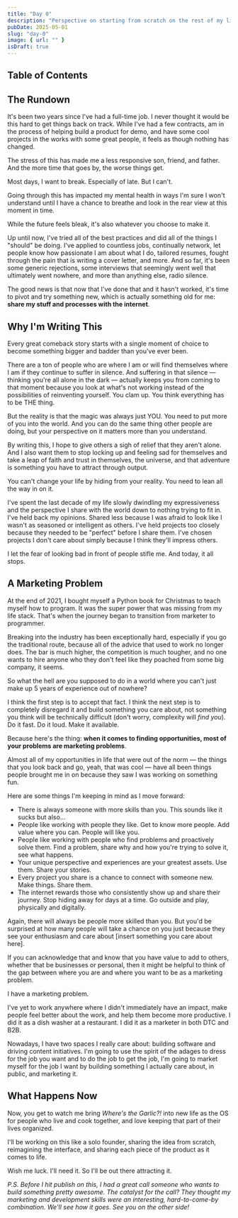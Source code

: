 ```yaml
---
title: "Day 0"
description: "Perspective on starting from scratch on the rest of my life."
pubDate: 2025-05-01
slug: "day-0"
image: { url: "" }
isDraft: true
---
```


## Table of Contents

## The Rundown

It's been two years since I've had a full-time job. I never thought it would be this hard to get things back on track. While I've had a few contracts, am in the process of helping build a product for demo, and have some cool projects in the works with some great people, it feels as though nothing has changed.

The stress of this has made me a less responsive son, friend, and father. And the more time that goes by, the worse things get.

Most days, I want to break. Especially of late. But I can't.

Going through this has impacted my mental health in ways I'm sure I won't understand until I have a chance to breathe and look in the rear view at this moment in time.

While the future feels bleak, it's also whatever you choose to make it.

Up until now, I've tried all of the best practices and did all of the things I "should" be doing. I've applied to countless jobs, continually network, let people know how passionate I am about what I do, tailored resumes, fought through the pain that is writing a cover letter, and more. And so far, it's been some generic rejections, some interviews that seemingly went well that ultimately went nowhere, and more than anything else, radio silence.

The good news is that now that I've done that and it hasn't worked, it's time to pivot and try something new, which is actually something old for me: **share my stuff and processes with the internet**.

## Why I'm Writing This

Every great comeback story starts with a single moment of choice to become something bigger and badder than you've ever been.

There are a ton of people who are where I am or will find themselves where I am if they continue to suffer in silence. And suffering in that silence — thinking you're all alone in the dark — actually keeps you from coming to that moment because you look at what's not working instead of the possibilities of reinventing yourself. You clam up. You think everything has to be THE thing.

But the reality is that the magic was always just YOU. You need to put more of you into the world. And you can do the same thing other people are doing, but your perspective on it matters more than you understand.

By writing this, I hope to give others a sigh of relief that they aren't alone. And I also want them to stop locking up and feeling sad for themselves and take a leap of faith and trust in themselves, the universe, and that adventure is something you have to attract through output.

You can't change your life by hiding from your reality. You need to lean all the way in on it.

I've spent the last decade of my life slowly dwindling my expressiveness and the perspective I share with the world down to nothing trying to fit in. I've held back my opinions. Shared less because I was afraid to look like I wasn't as seasoned or intelligent as others. I've held projects too closely because they needed to be "perfect" before I share them. I've chosen projects I don't care about simply because I think they'll impress others.

I let the fear of looking bad in front of people stifle me. And today, it all stops.

## A Marketing Problem

At the end of 2021, I bought myself a Python book for Christmas to teach myself how to program. It was the super power that was missing from my life stack. That's when the journey began to transition from marketer to programmer.

Breaking into the industry has been exceptionally hard, especially if you go the traditional route, because all of the advice that used to work no longer does. The bar is much higher, the competition is much tougher, and no one wants to hire anyone who they don't feel like they poached from some big company, it seems.

So what the hell are you supposed to do in a world where you can't just make up 5 years of experience out of nowhere?

I think the first step is to accept that fact. I think the next step is to completely disregard it and build something you care about, not something you think will be technically difficult (don't worry, complexity will _find you_). Do it fast. Do it loud. Make it available.

Because here's the thing: **when it comes to finding opportunities, most of your problems are marketing problems**.

Almost all of my opportunities in life that were out of the norm — the things that you look back and go, yeah, that was cool — have all been things people brought me in on because they saw I was working on something fun.

Here are some things I'm keeping in mind as I move forward:

- There is always someone with more skills than you. This sounds like it sucks but also...
- People like working with people they like. Get to know more people. Add value where you can. People will like you.
- People like working with people who find problems and proactively solve them. Find a problem, share why and how you're trying to solve it, see what happens.
- Your unique perspective and experiences are your greatest assets. Use them. Share your stories.
- Every project you share is a chance to connect with someone new. Make things. Share them.
- The internet rewards those who consistently show up and share their journey. Stop hiding away for days at a time. Go outside and play, physically and digitally.

Again, there will always be people more skilled than you. But you'd be surprised at how many people will take a chance on you just because they see your enthusiasm and care about [insert something you care about here].

If you can acknowledge that and know that you have value to add to others, whether that be businesses or personal, then it might be helpful to think of the gap between where you are and where you want to be as a marketing problem.

I have a marketing problem.

I've yet to work anywhere where I didn't immediately have an impact, make people feel better about the work, and help them become more productive. I did it as a dish washer at a restaurant. I did it as a marketer in both DTC and B2B.

Nowadays, I have two spaces I really care about: building software and driving content initiatives. I'm going to use the spirit of the adages to dress for the job you want and to do the job to get the job, I'm going to market myself for the job I want by building something I actually care about, in public, and marketing it.

## What Happens Now

Now, you get to watch me bring _Where's the Garlic?!_ into new life as the OS for people who live and cook together, and love keeping that part of their lives organized.

I'll be working on this like a solo founder, sharing the idea from scratch, reimagining the interface, and sharing each piece of the product as it comes to life.

Wish me luck. I'll need it. So I'll be out there attracting it.

_P.S. Before I hit publish on this, I had a great call someone who wants to build something pretty awesome. The catalyst for the call? They thought my marketing and development skills were an interesting, hard-to-come-by combination. We'll see how it goes. See you on the other side!_
